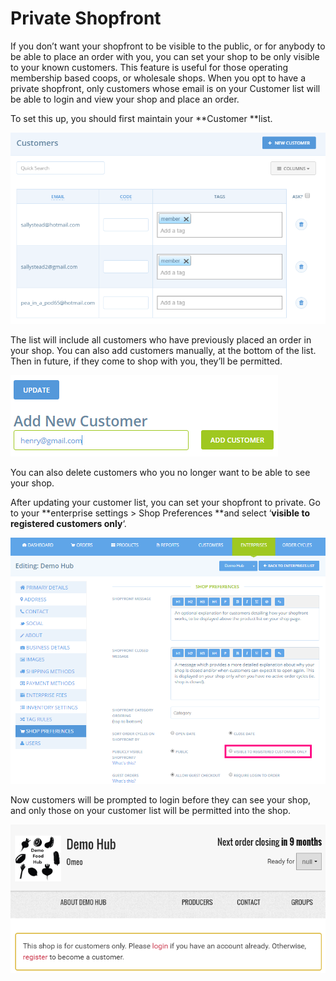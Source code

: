 # Private Shopfront

If you don’t want your shopfront to be visible to the public, or for anybody to be able to place an order with you, you can set your shop to be only visible to your known customers. This feature is useful for those operating membership based coops, or wholesale shops. When you opt to have a private shopfront, only customers whose email is on your Customer list will be able to login and view your shop and place an order.

To set this up, you should first maintain your **Customer **list.

![](/assets/37-PrivateShop-1-Customers_old.png)

The list will include all customers who have previously placed an order in your shop. You can also add customers manually, at the bottom of the list. Then in future, if they come to shop with you, they’ll be permitted.

![](/assets/37-PrivateShop-2-Add-new-customer_old.png)

You can also delete customers who you no longer want to be able to see your shop.

After updating your customer list, you can set your shopfront to private. Go to your **enterprise settings &gt; Shop Preferences **and select ‘**visible to registered customers only**‘.

![](/assets/37-PrivateShop-3-Registered-customers-only_old.png)

Now customers will be prompted to login before they can see your shop, and only those on your customer list will be permitted into the shop.

![](/assets/37-PrivateShop-4-Demo-login-required_old.png)

